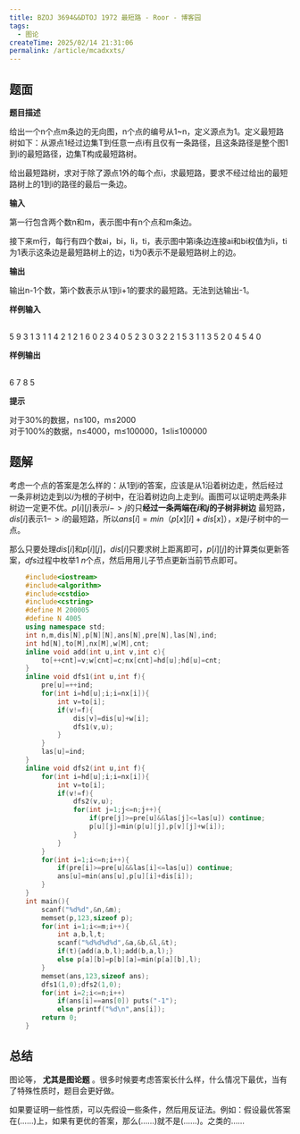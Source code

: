 ```yaml
---
title: BZOJ 3694&&DTOJ 1972 最短路 - Roor - 博客园
tags:
  - 图论
createTime: 2025/02/14 21:31:06
permalink: /article/mcadxxts/
---
```

## 题面

**题目描述**

给出一个n个点m条边的无向图，n个点的编号从1~n，定义源点为1。定义最短路树如下：从源点1经过边集T到任意一点i有且仅有一条路径，且这条路径是整个图1到i的最短路径，边集T构成最短路树。

给出最短路树，求对于除了源点1外的每个点i，求最短路，要求不经过给出的最短路树上的1到i的路径的最后一条边。

**输入**

第一行包含两个数n和m，表示图中有n个点和m条边。

接下来m行，每行有四个数ai，bi，li，ti，表示图中第i条边连接ai和bi权值为li，ti为1表示这条边是最短路树上的边，ti为0表示不是最短路树上的边。

**输出**

输出n-1个数，第i个数表示从1到i+1的要求的最短路。无法到达输出-1。

**样例输入**


​    
    5 9
    3 1 3 1
    1 4 2 1
    2 1 6 0
    2 3 4 0
    5 2 3 0
    3 2 2 1
    5 3 1 1
    3 5 2 0
    4 5 4 0


**样例输出**


​    
    6 7 8 5

**提示**

对于30%的数据，n≤100，m≤2000  
对于100%的数据，n≤4000，m≤100000，1≤li≤100000

## 题解

考虑一个点的答案是怎么样的：从$1$到$i$的答案，应该是从$1$沿着树边走，然后经过一条非树边走到以$i$为根的子树中，在沿着树边向上走到$i$。画图可以证明走两条非树边一定更不优。$p[i][j]$表示$i->j$的只**经过一条两端在$i$和$j$的子树非树边**
最短路，$dis[i]$表示$1->i$的最短路，所以$ans[i]=min（p[x][i]+dis[x]）$，$x$是$i$子树中的一点。

那么只要处理$dis[i]$和$p[i][j]$，$dis[i]$只要求树上距离即可，$p[i][j]$的计算类似更新答案，$dfs$过程中枚举$1~n$个点，然后用用儿子节点更新当前节点即可。


```c++
    #include<iostream>
    #include<algorithm>
    #include<cstdio>
    #include<cstring>
    #define M 200005
    #define N 4005
    using namespace std;
    int n,m,dis[N],p[N][N],ans[N],pre[N],las[N],ind;
    int hd[N],to[M],nx[M],w[M],cnt;
    inline void add(int u,int v,int c){
        to[++cnt]=v;w[cnt]=c;nx[cnt]=hd[u];hd[u]=cnt;
    }
    inline void dfs1(int u,int f){
        pre[u]=++ind;
        for(int i=hd[u];i;i=nx[i]){
            int v=to[i];
            if(v!=f){
                dis[v]=dis[u]+w[i];
                dfs1(v,u);
            }
        }
        las[u]=ind;
    }
    inline void dfs2(int u,int f){
        for(int i=hd[u];i;i=nx[i]){
            int v=to[i];
            if(v!=f){
                dfs2(v,u);
                for(int j=1;j<=n;j++){
                    if(pre[j]>=pre[u]&&las[j]<=las[u]) continue;
                    p[u][j]=min(p[u][j],p[v][j]+w[i]);
                }
            }
        }
        for(int i=1;i<=n;i++){
            if(pre[i]>=pre[u]&&las[i]<=las[u]) continue;
            ans[u]=min(ans[u],p[u][i]+dis[i]);
        }
    }
    int main(){
        scanf("%d%d",&n,&m);
        memset(p,123,sizeof p);
        for(int i=1;i<=m;i++){
            int a,b,l,t;
            scanf("%d%d%d%d",&a,&b,&l,&t);
            if(t){add(a,b,l);add(b,a,l);}
            else p[a][b]=p[b][a]=min(p[a][b],l);
        }
        memset(ans,123,sizeof ans);
        dfs1(1,0);dfs2(1,0);
        for(int i=2;i<=n;i++)
            if(ans[i]==ans[0]) puts("-1");
            else printf("%d\n",ans[i]);
        return 0;
    }
```
## 总结

图论等， **尤其是图论题** 。很多时候要考虑答案长什么样，什么情况下最优，当有了特殊性质时，题目会更好做。

如果要证明一些性质，可以先假设一些条件，然后用反证法。例如：假设最优答案在(……)上，如果有更优的答案，那么(……)就不是(……)。之类的……

